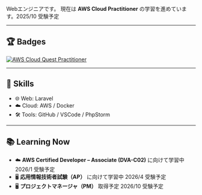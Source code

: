 Webエンジニアです。
現在は **AWS Cloud Practitioner** の学習を進めています。2025/10 受験予定  

---

## 🏆 Badges
[![AWS Cloud Quest Practitioner](https://images.credly.com/size/220x220/images/2784d0d8-327c-406f-971e-9f0e15097003/image.png)](https://www.credly.com/badges/29defe2c-35ca-4dd7-947b-a5f791f06598/public_url)

---

## 🔧 Skills
- 🌐 Web: Laravel
- ☁️ Cloud: AWS / Docker
- 🛠 Tools: GitHub / VSCode / PhpStorm

---

## 📚 Learning Now
- ☁️ **AWS Certified Developer – Associate (DVA-C02)** に向けて学習中 2026/1 受験予定  
- 🖥 **応用情報技術者試験（AP）** に向けて学習中 2026/4 受験予定
- 🖥 **プロジェクトマネージャ（PM）** 取得予定 2026/10 受験予定
